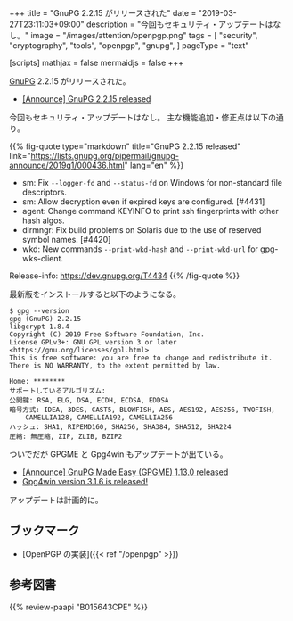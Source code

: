 +++
title = "GnuPG 2.2.15 がリリースされた"
date = "2019-03-27T23:11:03+09:00"
description = "今回もセキュリティ・アップデートはなし。"
image = "/images/attention/openpgp.png"
tags = [
  "security",
  "cryptography",
  "tools",
  "openpgp",
  "gnupg",
]
pageType = "text"

[scripts]
  mathjax = false
  mermaidjs = false
+++

[GnuPG] 2.2.15 がリリースされた。

- [[Announce] GnuPG 2.2.15 released](https://lists.gnupg.org/pipermail/gnupg-announce/2019q1/000436.html)


今回もセキュリティ・アップデートはなし。
主な機能追加・修正点は以下の通り。

{{% fig-quote type="markdown" title="GnuPG 2.2.15 released" link="https://lists.gnupg.org/pipermail/gnupg-announce/2019q1/000436.html" lang="en" %}}
* sm: Fix `--logger-fd` and `--status-fd` on Windows for non-standard file descriptors.
* sm: Allow decryption even if expired keys are configured.  [#4431]
* agent: Change command KEYINFO to print ssh fingerprints with other hash algos.
* dirmngr: Fix build problems on Solaris due to the use of reserved symbol names.  [#4420]
* wkd: New commands `--print-wkd-hash` and `--print-wkd-url` for gpg-wks-client.

Release-info: https://dev.gnupg.org/T4434
{{% /fig-quote %}}

最新版をインストールすると以下のようになる。

```text
$ gpg --version
gpg (GnuPG) 2.2.15
libgcrypt 1.8.4
Copyright (C) 2019 Free Software Foundation, Inc.
License GPLv3+: GNU GPL version 3 or later <https://gnu.org/licenses/gpl.html>
This is free software: you are free to change and redistribute it.
There is NO WARRANTY, to the extent permitted by law.

Home: ********
サポートしているアルゴリズム:
公開鍵: RSA, ELG, DSA, ECDH, ECDSA, EDDSA
暗号方式: IDEA, 3DES, CAST5, BLOWFISH, AES, AES192, AES256, TWOFISH,
    CAMELLIA128, CAMELLIA192, CAMELLIA256
ハッシュ: SHA1, RIPEMD160, SHA256, SHA384, SHA512, SHA224
圧縮: 無圧縮, ZIP, ZLIB, BZIP2
```

ついでだが GPGME と Gpg4win もアップデートが出ている。

- [[Announce] GnuPG Made Easy (GPGME) 1.13.0 released](https://lists.gnupg.org/pipermail/gnupg-announce/2019q1/000437.html)
- [Gpg4win version 3.1.6 is released!](https://files.gpg4win.org/README-3.1.6.en.txt)

アップデートは計画的に。

## ブックマーク

- [OpenPGP の実装]({{< ref "/openpgp" >}})

[GnuPG]: https://gnupg.org/ "The GNU Privacy Guard"
[Libgcrypt]: https://gnupg.org/software/libgcrypt/

## 参考図書

{{% review-paapi "B015643CPE" %}} <!-- 暗号技術入門 第3版 -->
